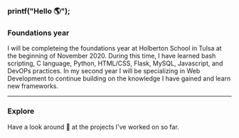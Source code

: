 ### printf("Hello :earth_americas:");

<!--
**veeteeran/veeteeran** is a ✨ _special_ ✨ repository because its `README.md` (this file) appears on your GitHub profile.

Here are some ideas to get you started:

- 🔭 I’m currently working on ...
- 🌱 I’m currently learning ...
- 👯 I’m looking to collaborate on ...
- 🤔 I’m looking for help with ...
- 💬 Ask me about ...
- 📫 How to reach me: ...
- 😄 Pronouns: ...
- ⚡ Fun fact: ...
-->
### Foundations year
I will be completeing the foundations year at Holberton School in Tulsa at the beginning of November 2020. During this time, I have learned bash scripting, C language, Python, HTML/CSS, Flask, MySQL, Javascript, and DevOPs practices. In my second year I will be specializing in Web Development to continue building on the knowledge I have gained and learn new frameworks.

---
### Explore
Have a look around :eyes: at the projects I've worked on so far.
